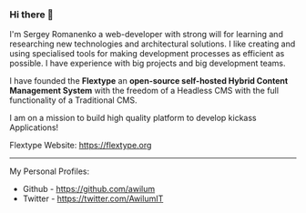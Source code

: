 ### Hi there 👋

I'm Sergey Romanenko a web-developer with strong will for learning and researching new technologies and architectural solutions. I like creating and using specialised tools for making development processes as efficient as possible. I have experience with big projects and big development teams.

I have founded the **Flextype** an **open-source self-hosted Hybrid Content Management System** with the freedom of a Headless CMS with the full functionality of a Traditional CMS. 

I am on a mission to build high quality platform to develop kickass Applications!

Flextype Website: https://flextype.org

---

My Personal Profiles:
* Github - https://github.com/awilum
* Twitter - https://twitter.com/AwilumIT
